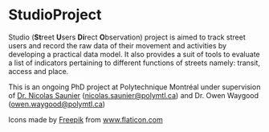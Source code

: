 # StudioProject
Studio (**St**reet **U**sers **Di**rect **O**bservation) project is aimed to track street users and record the raw data of their movement and activities by developing a practical data model.
It also provides a suit of tools to evaluate a list of indicators pertaining to different functions of streets namely: transit, access and place.

This is an ongoing PhD project at Polytechnique Montréal under supervision of [Dr. Nicolas Saunier](http://n.saunier.free.fr/saunier/)  (<nicolas.saunier@polymtl.ca>) and Dr. Owen Waygood (<owen.waygood@polymtl.ca>)

Icons made by <a href="https://www.flaticon.com/authors/freepik" title="Freepik">Freepik</a> from <a href="https://www.flaticon.com/" title="Flaticon"> www.flaticon.com</a>
